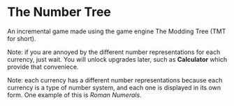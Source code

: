 # The Number Tree

An incremental game made using the game engine The Modding Tree (TMT for short).

Note: if you are annoyed by the different number representations for each currency, just wait. You will unlock upgrades later, such as **Calculator** which provide that conveniece.

Note: each currency has a different number representations because each currency is a type of number system, and each one is displayed in its own form. One example of this is *Roman Numerals*.
